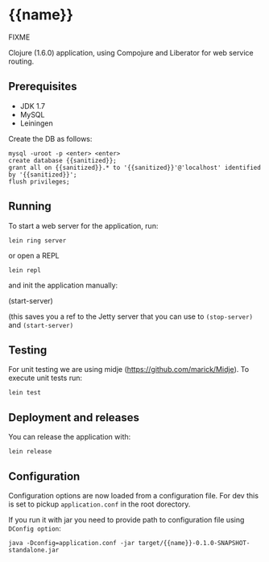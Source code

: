 # {{name}}

FIXME

Clojure (1.6.0) application, using Compojure and Liberator for web service routing.

## Prerequisites

* JDK 1.7
* MySQL 
* Leiningen

Create the DB as follows:

```
mysql -uroot -p <enter> <enter>
create database {{sanitized}};
grant all on {{sanitized}}.* to '{{sanitized}}'@'localhost' identified by '{{sanitized}}';
flush privileges;
```

## Running

To start a web server for the application, run:

    lein ring server

or open a REPL

    lein repl

and init the application manually:

   (start-server)

(this saves you a ref to the Jetty server that you can use to `(stop-server)` and `(start-server)`

## Testing

For unit testing we are using midje (https://github.com/marick/Midje). To execute unit tests run:

    lein test

## Deployment and releases

You can release the application with:

    lein release

## Configuration

Configuration options are now loaded from a configuration file. For dev this is set to pickup `application.conf` in the root dorectory.

If you run it with jar you need to provide path to configuration file using `DConfig option`:

    java -Dconfig=application.conf -jar target/{{name}}-0.1.0-SNAPSHOT-standalone.jar

